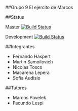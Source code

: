 ##Grupo 9
El ejercito de Marcos

##Status

Master  [![Build Status](https://travis-ci.com/dds-utn/2016-mn-group-09.svg?token=XuzoPkh3Q1y1BprCw4vk&branch=master)](https://travis-ci.com/dds-utn/2016-mn-group-09)

Development  [![Build Status](https://travis-ci.com/dds-utn/2016-mn-group-09.svg?token=XuzoPkh3Q1y1BprCw4vk&branch=Development)](https://travis-ci.com/dds-utn/2016-mn-group-09)

##Integrantes
- Fernando Haspert
- Martin Samoilovich
- Nicolas Tosco
- Macarena Lepera
- Sofia Audisio

##Tutores
- Marcos Pavelek
- Facundo Lespi
